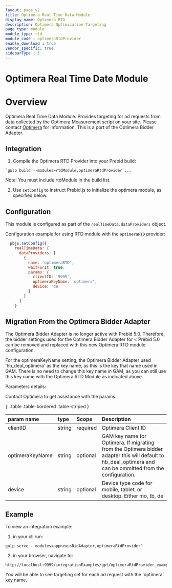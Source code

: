 ```yaml
---
layout: page_v2
title: Optimera Real Time Data Module
display_name: Optimera RTD
description: Optimera Optimization Targeting
page_type: module
module_type: rtd
module_code : optimeraRtdProvider
enable_download : true
vendor_specific: true
sidebarType : 1
---
```


# Optimera Real Time Date Module

# Overview

Optimera Real Time Data Module. Provides targeting for ad requests from data collected by the Optimera Measurement script on your site. Please contact [Optimera](http://optimera.nyc/) for information. This is a port of the Optimera Bidder Adapter.

## Integration

1) Compile the Optimera RTD Provider into your Prebid build:

```
`gulp build --modules=rtdModule,optimeraRtdProvider`...
```

Note: You must include rtdModule in the build list.

2) Use `setConfig` to instruct Prebid.js to initialize the optimera module, as specified below.

## Configuration

This module is configured as part of the `realTimeData.dataProviders` object.

Configuration example for using RTD module with the `optimeraRTD` provider:

```javascript
  pbjs.setConfig({
    realTimeData: {
      dataProviders: [
        {
          name: 'optimeraRTD',
          waitForIt: true,
          params: {
            clientID: '9999',
            optimeraKeyName: 'optimera',
            device: 'de'
          }
        }
      ]
    }
``` 

## Migration From the Optimera Bidder Adapter

The Optimera Bidder Adapter is no longer active with Prebid 5.0. Therefore, the bidder settings used for the Optimera Bidder Adapter for < Prebid 5.0 can be removed and replaced with this new Optimera RTD module configuration.

For the optimeraKeyName setting, the Optimera Bidder Adapter used 'hb_deal_optimera' as the key name, as this is the key that name used in GAM. There is no need to change this key name in GAM, as you can still use this key name with the Optimera RTD Module as indicated above.

Parameters details:

Contact Optimera to get assistance with the params.

{: .table .table-bordered .table-striped }

|  param name | type  |Scope | Description |
| :------------ | :------------ | :------- | :------- |
| clientID  | string  | required | Optimera Client ID |
| optimeraKeyName  | string  | optional |  GAM key name for Optimera. If migrating from the Optimera bidder adapter this will default to hb_deal_optimera and can be ommitted from the configuration. |
| device  | string  | optional | Device type code for mobile, tablet, or desktop. Either mo, tb, de |

## Example

To view an integration example:
 
1) in your cli run:

```
gulp serve --modules=appnexusBidAdapter,optimeraRtdProvider`
```

2) in your browser, navigate to:

```
http://localhost:9999/integrationExamples/gpt/optimeraRtdProvider_example.html
```

You will be able to see targeting set for each ad request with the 'optimera' key name.
